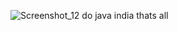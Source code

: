 ![Screenshot_12](https://github.com/user-attachments/assets/4de69680-c5a9-4b38-bbfe-5cc23aa78058)
do java india thats all
